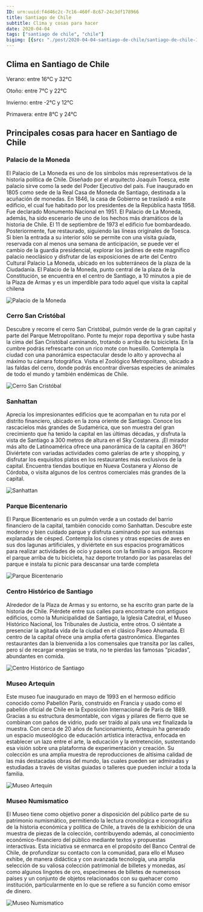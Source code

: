 ```yaml
---
ID: urn:uuid:f4d46c2c-7c16-460f-8c67-24c3df178966
title: Santiago de Chile
subtitle: Clima y cosas para hacer
date: 2020-04-04
tags: ["santiago de chile", "chile"]
bigimg: [{src: "./post/2020-04-04-santiago-de-chile/santiago-de-chile-1.jpg"}, {src: "./post/2020-04-04-santiago-de-chile/santiago-de-chile-2.jpg"}, {src: "./post/2020-04-04-santiago-de-chile/santiago-de-chile-3.jpg"}]
---
```

 
## Clima en Santiago de Chile
Verano: entre 16°C y 32°C
 
Otoño: entre 7°C y 22°C
 
Invierno: entre -2°C y 12°C
 
Primavera: entre 8°C y 24°C
 
## Principales cosas para hacer en Santiago de Chile
 
### Palacio de la Moneda
El Palacio de La Moneda es uno de los símbolos más representativos de la historia política de Chile. Diseñado por el arquitecto Joaquín Toesca, este palacio sirve como la sede del Poder Ejecutivo del país. Fue inaugurado en 1805 como sede de la Real Casa de Moneda de Santiago, destinada a la acuñación de monedas. En 1846, la casa de Gobierno se trasladó a este edificio, el cual fue habitado por los presidentes de la República hasta 1958. Fue declarado Monumento Nacional en 1951.
El Palacio de La Moneda, además, ha sido escenario de uno de los hechos más dramáticos de la historia de Chile. El 11 de septiembre de 1973 el edificio fue bombardeado. Posteriormente, fue restaurado, siguiendo las líneas originales de Toesca.
Si bien la entrada a su interior sólo se permite con una visita guiada, reservada con al menos una semana de anticipación, se puede ver el cambio de la guardia presidencial, explorar los jardines de este magnífico palacio neoclásico y disfrutar de las exposiciones de arte del Centro Cultural Palacio La Moneda, ubicado en los subterráneos de la plaza de la Ciudadanía.
El Palacio de la Moneda, punto central de la plaza de la Constitución, se encuentra en el centro de Santiago, a 10 minutos a pie de la Plaza de Armas y es un imperdible para todo aquel que visita la capital chilena
 
 
![Palacio de la Moneda](https://images.unsplash.com/photo-1603948952075-3ef782ce5c5a?w=640)
 
### Cerro San Cristóbal
Descubre y recorre el cerro San Cristóbal, pulmón verde de la gran capital y parte del Parque Metropolitano. Ponte tu mejor ropa deportiva y sube hasta la cima del San Cristóbal caminando, trotando o arriba de tu bicicleta. En la cumbre podrás refrescarte con un rico mote con huesillo. Contempla la ciudad con una panorámica espectacular desde lo alto y aprovecha al máximo tu cámara fotográfica. Visita el Zoológico Metropolitano, ubicado a las faldas del cerro, donde podrás encontrar diversas especies de animales de todo el mundo y también endémicas de Chile.
 
![Cerro San Cristóbal](https://images.unsplash.com/photo-1565551216281-9c01a43d9034?w=640)
 
### Sanhattan
Aprecia los impresionantes edificios que te acompañan en tu ruta por el distrito financiero, ubicado en la zona oriente de Santiago. Conoce los rascacielos más grandes de Sudamérica, que son muestra del gran crecimiento que ha tenido la capital en las últimas décadas, y disfruta la vista de Santiago a 300 metros de altura en el Sky Costanera. ¡El mirador más alto de Latinoamérica ofrece una panorámica de la capital en 360°!
Diviértete con variadas actividades como galerías de arte y shopping, y disfrutar los exquisitos platos en los restaurantes más exclusivos de la capital. Encuentra tiendas boutique en Nueva Costanera y Alonso de Córdoba, o visita algunos de los centros comerciales más grandes de la capital.
 
![Sanhattan](https://images.unsplash.com/photo-1557267828-a4eadf198f43?w=640)
 
### Parque Bicentenario
El Parque Bicentenario es un pulmón verde a un costado del barrio financiero de la capital, también conocido como Sanhattan. Descubre este moderno y bien cuidado parque y disfruta caminando por sus extensas explanadas de césped.
Contempla los cisnes y otras especies de aves en sus dos lagunas artificiales, y diviértete en sus espacios programáticos para realizar actividades de ocio y paseos con la familia o amigos. Recorre el parque arriba de tu bicicleta, haz deporte trotando por las pasarelas del parque e instala tu picnic para descansar una tarde completa
 
![Parque Bicentenario](https://images.unsplash.com/photo-1512217052190-3ded0fba8dd5?w=640)
 
### Centro Histórico de Santiago
Alrededor de la Plaza de Armas y su entorno, se ha escrito gran parte de la historia de Chile. Piérdete entre sus calles para encontrarte con antiguos edificios, como la Municipalidad de Santiago, la Iglesia Catedral, el Museo Histórico Nacional, los Tribunales de Justicia, entre otros. O siéntate a presenciar la agitada vida de la ciudad en el clásico Paseo Ahumada.
El centro de la capital ofrece una amplia oferta gastronómica. Elegantes restaurantes dan la bienvenida a los comensales que transita por las calles, pero sí de recargar energías se trata, no te pierdas las famosas “picadas”, abundantes en comida.
  
 
![Centro Histórico de Santiago](https://images.unsplash.com/photo-1566079462783-784453c4cbe3?w=640)
 
### Museo Artequin
Este museo fue inaugurado en mayo de 1993 en el hermoso edificio conocido como Pabellón París, construido en Francia y usado como el pabellón oficial de Chile en la Exposición Internacional de París de 1889. Gracias a su estructura desmontable, con vigas y pilares de fierro que se combinan con paños de vidrio, pudo ser traído al país una vez finalizada la muestra. 
Con cerca de 20 años de funcionamiento, Artequin ha generado un espacio museológico de educación artística interactiva, enfocada en establecer un lazo entre el arte, la educación y la entretención, sustentando esa visión sobre una plataforma de experimentación  y creación.
Su colección es una amplia muestra de reproducciones de altísima calidad de las más destacadas obras del mundo, las cuales pueden ser admiradas y estudiadas a través de visitas guiadas o talleres que pueden incluir a toda la familia. 
 
![Museo Artequin](https://images.unsplash.com/photo-1566534491166-1c89d1e949f0?w=640)

### Museo Numismatico
El Museo tiene como objetivo poner a disposición del público parte de su patrimonio numismático, permitiendo la lectura cronológica e iconográfica de la historia económica y política de Chile, a través de la exhibición de una muestra de piezas de la colección, contribuyendo además, al conocimiento económico-financiero del público mediante textos y propuestas interactivas. Esta iniciativa se enmarca en el propósito del Banco Central de Chile, de profundizar su contacto con la comunidad, para ello el Museo exhibe, de manera didáctica y con avanzada tecnología, una amplia selección de su valiosa colección patrimonial de billetes y monedas, así como algunos lingotes de oro, especímenes de billetes de numerosos países y un conjunto de objetos relacionados con su quehacer como institución, particularmente en lo que se refiere a su función como emisor de dinero. 
 
![Museo Numismatico](https://images.unsplash.com/photo-1511362481961-b668a8867cfb?w=640)
